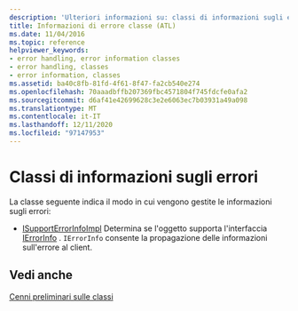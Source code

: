 ```yaml
---
description: 'Ulteriori informazioni su: classi di informazioni sugli errori'
title: Informazioni di errore classe (ATL)
ms.date: 11/04/2016
ms.topic: reference
helpviewer_keywords:
- error handling, error information classes
- error handling, classes
- error information, classes
ms.assetid: ba40c8fb-81fd-4f61-8f47-fa2cb540e274
ms.openlocfilehash: 70aaadbffb207369fbc4571804f745fdcfe0afa2
ms.sourcegitcommit: d6af41e42699628c3e2e6063ec7b03931a49a098
ms.translationtype: MT
ms.contentlocale: it-IT
ms.lasthandoff: 12/11/2020
ms.locfileid: "97147953"
---
```

# <a name="error-information-classes"></a>Classi di informazioni sugli errori

La classe seguente indica il modo in cui vengono gestite le informazioni sugli errori:

- [ISupportErrorInfoImpl](../atl/reference/isupporterrorinfoimpl-class.md) Determina se l'oggetto supporta l'interfaccia [IErrorInfo](/windows/win32/api/oaidl/nn-oaidl-ierrorinfo) . `IErrorInfo` consente la propagazione delle informazioni sull'errore al client.

## <a name="see-also"></a>Vedi anche

[Cenni preliminari sulle classi](../atl/atl-class-overview.md)
